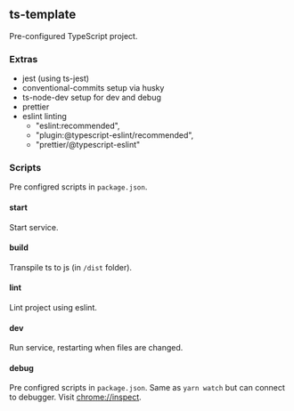 ## ts-template

Pre-configured TypeScript project.

### Extras

- jest (using ts-jest)
- conventional-commits setup via husky
- ts-node-dev setup for dev and debug
- prettier
- eslint linting
  - "eslint:recommended",
  - "plugin:@typescript-eslint/recommended",
  - "prettier/@typescript-eslint"

### Scripts
Pre configred scripts in `package.json`.

#### start

Start service.

#### build

Transpile ts to js (in `/dist` folder).

#### lint

Lint project using eslint.

#### dev

Run service, restarting when files are changed.

#### debug

Pre configred scripts in `package.json`.
Same as `yarn watch` but can connect to debugger. Visit [chrome://inspect](chrome://inspect).

